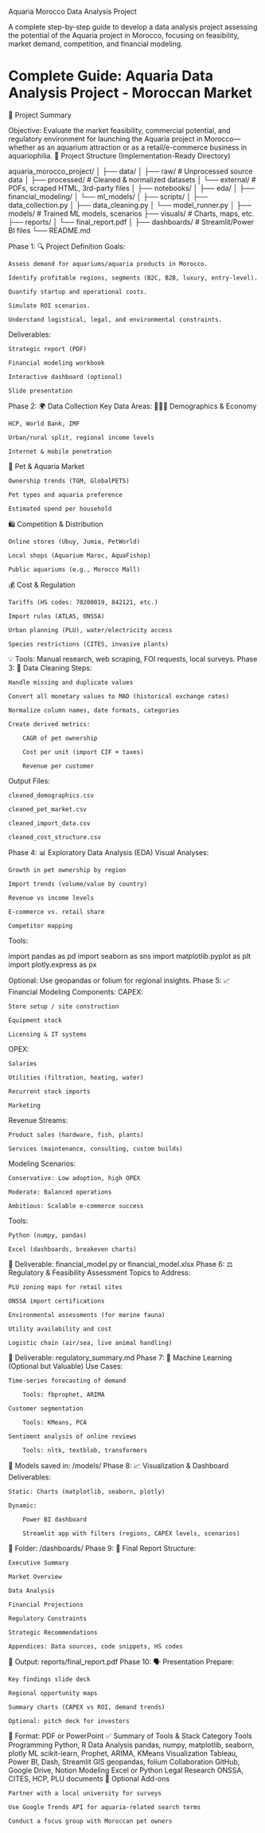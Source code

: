 Aquaria Morocco Data Analysis Project

A complete step-by-step guide to develop a data analysis project assessing the potential of the Aquaria project in Morocco, focusing on feasibility, market demand, competition, and financial modeling.

# Complete Guide: Aquaria Data Analysis Project - Moroccan Market

📌 Project Summary

Objective: Evaluate the market feasibility, commercial potential, and regulatory environment for launching the Aquaria project in Morocco—whether as an aquarium attraction or as a retail/e-commerce business in aquariophilia.
📂 Project Structure (Implementation-Ready Directory)

aquaria_morocco_project/
│
├── data/
│   ├── raw/                  # Unprocessed source data
│   ├── processed/            # Cleaned & normalized datasets
│   └── external/             # PDFs, scraped HTML, 3rd-party files
│
├── notebooks/
│   ├── eda/
│   ├── financial_modeling/
│   └── ml_models/
│
├── scripts/
│   ├── data_collection.py
│   ├── data_cleaning.py
│   └── model_runner.py
│
├── models/                   # Trained ML models, scenarios
├── visuals/                  # Charts, maps, etc.
├── reports/
│   └── final_report.pdf
│
├── dashboards/               # Streamlit/Power BI files
└── README.md

Phase 1: 🔍 Project Definition
Goals:

    Assess demand for aquariums/aquaria products in Morocco.

    Identify profitable regions, segments (B2C, B2B, luxury, entry-level).

    Quantify startup and operational costs.

    Simulate ROI scenarios.

    Understand logistical, legal, and environmental constraints.

Deliverables:

    Strategic report (PDF)

    Financial modeling workbook

    Interactive dashboard (optional)

    Slide presentation

Phase 2: 🌍 Data Collection
Key Data Areas:
🧑‍🤝‍🧑 Demographics & Economy

    HCP, World Bank, IMF

    Urban/rural split, regional income levels

    Internet & mobile penetration

🐠 Pet & Aquaria Market

    Ownership trends (TGM, GlobalPETS)

    Pet types and aquaria preference

    Estimated spend per household

🛍️ Competition & Distribution

    Online stores (Ubuy, Jumia, PetWorld)

    Local shops (Aquarium Maroc, AquaFishop)

    Public aquariums (e.g., Morocco Mall)

💰 Cost & Regulation

    Tariffs (HS codes: 70200019, 842121, etc.)

    Import rules (ATLAS, ONSSA)

    Urban planning (PLU), water/electricity access

    Species restrictions (CITES, invasive plants)

💡 Tools: Manual research, web scraping, FOI requests, local surveys.
Phase 3: 🧼 Data Cleaning
Steps:

    Handle missing and duplicate values

    Convert all monetary values to MAD (historical exchange rates)

    Normalize column names, date formats, categories

    Create derived metrics:

        CAGR of pet ownership

        Cost per unit (import CIF + taxes)

        Revenue per customer

Output Files:

    cleaned_demographics.csv

    cleaned_pet_market.csv

    cleaned_import_data.csv

    cleaned_cost_structure.csv

Phase 4: 📊 Exploratory Data Analysis (EDA)
Visual Analyses:

    Growth in pet ownership by region

    Import trends (volume/value by country)

    Revenue vs income levels

    E-commerce vs. retail share

    Competitor mapping

Tools:

import pandas as pd
import seaborn as sns
import matplotlib.pyplot as plt
import plotly.express as px

Optional: Use geopandas or folium for regional insights.
Phase 5: 📈 Financial Modeling
Components:
CAPEX:

    Store setup / site construction

    Equipment stock

    Licensing & IT systems

OPEX:

    Salaries

    Utilities (filtration, heating, water)

    Recurrent stock imports

    Marketing

Revenue Streams:

    Product sales (hardware, fish, plants)

    Services (maintenance, consulting, custom builds)

Modeling Scenarios:

    Conservative: Low adoption, high OPEX

    Moderate: Balanced operations

    Ambitious: Scalable e-commerce success

Tools:

    Python (numpy, pandas)

    Excel (dashboards, breakeven charts)

📁 Deliverable: financial_model.py or financial_model.xlsx
Phase 6: ⚖️ Regulatory & Feasibility Assessment
Topics to Address:

    PLU zoning maps for retail sites

    ONSSA import certifications

    Environmental assessments (for marine fauna)

    Utility availability and cost

    Logistic chain (air/sea, live animal handling)

📁 Deliverable: regulatory_summary.md
Phase 7: 🤖 Machine Learning (Optional but Valuable)
Use Cases:

    Time-series forecasting of demand

        Tools: fbprophet, ARIMA

    Customer segmentation

        Tools: KMeans, PCA

    Sentiment analysis of online reviews

        Tools: nltk, textblob, transformers

📁 Models saved in: /models/
Phase 8: 📈 Visualization & Dashboard
Deliverables:

    Static: Charts (matplotlib, seaborn, plotly)

    Dynamic:

        Power BI dashboard

        Streamlit app with filters (regions, CAPEX levels, scenarios)

📁 Folder: /dashboards/
Phase 9: 📄 Final Report
Structure:

    Executive Summary

    Market Overview

    Data Analysis

    Financial Projections

    Regulatory Constraints

    Strategic Recommendations

    Appendices: Data sources, code snippets, HS codes

📁 Output: reports/final_report.pdf
Phase 10: 🗣️ Presentation
Prepare:

    Key findings slide deck

    Regional opportunity maps

    Summary charts (CAPEX vs ROI, demand trends)

    Optional: pitch deck for investors

📁 Format: PDF or PowerPoint
✅ Summary of Tools & Stack
Category	Tools
Programming	Python, R
Data Analysis	pandas, numpy, matplotlib, seaborn, plotly
ML	scikit-learn, Prophet, ARIMA, KMeans
Visualization	Tableau, Power BI, Dash, Streamlit
GIS	geopandas, folium
Collaboration	GitHub, Google Drive, Notion
Modeling	Excel or Python
Legal Research	ONSSA, CITES, HCP, PLU documents
🧠 Optional Add-ons

    Partner with a local university for surveys

    Use Google Trends API for aquaria-related search terms

    Conduct a focus group with Moroccan pet owners
